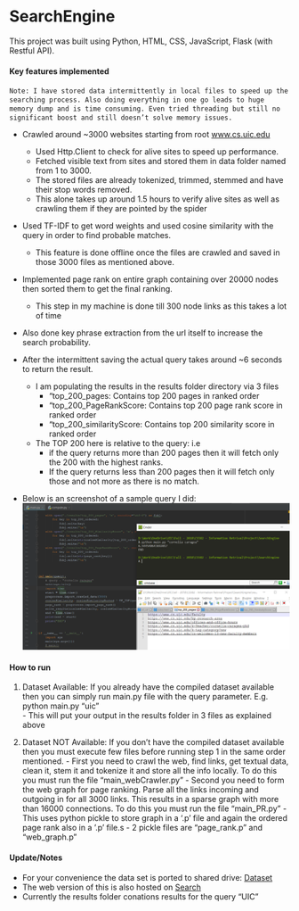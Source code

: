 # SearchEngine #


This project was built using Python, HTML, CSS, JavaScript, Flask (with Restful API).

#### Key features implemented #### 
    Note: I have stored data intermittently in local files to speed up the searching process. Also doing everything in one go leads to huge memory dump and is time consuming. Even tried threading but still no significant boost and still doesn’t solve memory issues.


* Crawled around ~3000 websites starting from root www.cs.uic.edu
    * Used Http.Client to check for alive sites to speed up performance.
    * Fetched visible text from sites and stored them in data folder named from 1 to 3000.
    * The stored files are already tokenized, trimmed, stemmed and have their stop words removed.
    * This alone takes up around 1.5 hours to verify alive sites as well as crawling them if they are pointed by the spider
    
* Used TF-IDF to get word weights and used cosine similarity with the query in order to find probable matches.
    * This feature is done offline once the files are crawled and saved in those 3000 files as mentioned above.
* Implemented page rank on entire graph containing over 20000 nodes then sorted them to get the final ranking.
    * This step in my machine is done till 300 node links as this takes a lot of time
* Also done key phrase extraction from the url itself to increase the search probability.
* After the intermittent saving the actual query takes around ~6 seconds to return the result.
    * I am populating the results in the results folder directory via 3 files
        * “top_200_pages: Contains top 200 pages in ranked order
        * “top_200_PageRankScore: Contains top 200 page rank score in ranked order
        * “top_200_similarityScore: Contains top 200 similarity score in ranked order
    * The TOP 200 here is relative to the query: i.e 
        * if the query returns more than 200 pages then it will fetch only the 200 with the highest ranks.
        * If the query returns less than 200 pages then it will fetch only those and not more as there is no match.
* Below is an screenshot of a sample query I did:
![Snapshot of Query](output.png)
 


#### How to run ####
1.	Dataset Available: If you already have the compiled dataset available then you can simply run main.py file with the query parameter. E.g. python main.py “uic”     
         -	This will put your output in the results folder in 3 files as explained above
     
2.	Dataset NOT Available: If you don’t have the compiled dataset available then you must execute few files before running step 1 in the same order mentioned.
        -	First you need to crawl the web, find links, get textual data, clean it, stem it and tokenize it and store all the info locally. To do this you must run the file “main_webCrawler.py”
        -	Second you need to form the web graph for page ranking. Parse all the links incoming and outgoing in for all 3000 links. This results in a sparse graph with more than 16000 connections. To do this you must run the file “main_PR.py”
                -	This uses python pickle to store graph in a ‘.p’ file and again the ordered page rank also in a ’.p’ file.s
                -	2 pickle files are “page_rank.p” and “web_graph.p”


#### Update/Notes ####
-	For your convenience the data set is ported to shared drive: [Dataset](https://1drv.ms/f/s!Ai5HtuHa525IgsQ0qHSukZqla8RgPQ)
-	The web version of this is also hosted on [Search](https://smaith2.people.uic.edu/ir_project)
-	Currently the results folder conations results for the query “UIC”



